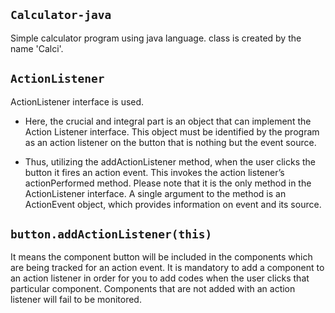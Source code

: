 ## `Calculator-java`
Simple calculator program using java language.
class is created by the name 'Calci'.

## `ActionListener`
ActionListener interface is used.
- Here, the crucial and integral part is an object that can implement the Action Listener interface. This object must be identified by the program as an action listener on the button that is nothing but the event source.

- Thus, utilizing the addActionListener method, when the user clicks the button it fires an action event. This invokes the action listener’s actionPerformed method. Please note that it is the only method in the ActionListener interface. A single argument to the method is an ActionEvent object, which provides information on event and its source.
## `button.addActionListener(this)`

It means the component button will be included in the components which are being tracked for an action event. It is mandatory to add a component to an action listener in order for you to add codes when the user clicks that particular component. Components that are not added with an action listener will fail to be monitored.

